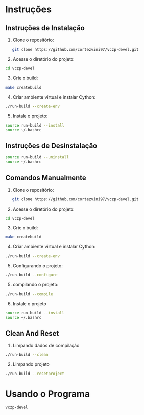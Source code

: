 # Instruções

## Instruções de Instalação

1. Clone o repositório:

```bash
   git clone https://github.com/cortezvini97/vczp-devel.git
```

2. Acesse o diretório do projeto:

````bash
cd vczp-devel
````

3. Crie o build:

````bash
make createbuild
````

4. Criar ambiente virtual e instalar Cython:

````bash
./run-build --create-env
````

5. Instale o projeto:

````bash
source run-build --install
source ~/.bashrc
````

## Instruções de Desinstalação

````bash
source run-build --uninstall
source ~/.bashrc
````
## Comandos Manualmente

1. Clone o repositório:

```bash
   git clone https://github.com/cortezvini97/vczp-devel.git
```

2. Acesse o diretório do projeto:

````bash
cd vczp-devel
````

3. Crie o build:

````bash
make createbuild
````

4. Criar ambiente virtual e instalar Cython:

````bash
./run-build --create-env
````

5. Configurando o projeto:

````bash
./run-build --configure
````

5. compilando o projeto:

````bash
./run-build --compile
````

6. Instale o projeto

````bash
source run-build --install
source ~/.bashrc
````

## Clean And Reset

1. Limpando dados de compilação

````bash
./run-build --clean
````

2. Limpando projeto

````bash
./run-build --resetproject
````

# Usando o Programa

````bash
vczp-devel
````

